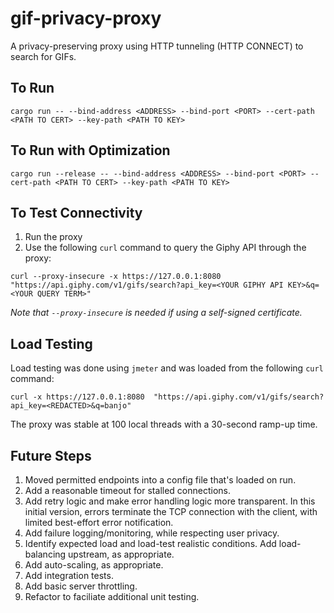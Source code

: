 # gif-privacy-proxy
A privacy-preserving proxy using HTTP tunneling (HTTP CONNECT) to search for GIFs.

## To Run
```
cargo run -- --bind-address <ADDRESS> --bind-port <PORT> --cert-path <PATH TO CERT> --key-path <PATH TO KEY>
```

## To Run with Optimization
```
cargo run --release -- --bind-address <ADDRESS> --bind-port <PORT> --cert-path <PATH TO CERT> --key-path <PATH TO KEY>
```

## To Test Connectivity
1. Run the proxy
2. Use the following `curl` command to query the Giphy API through the proxy:
```
curl --proxy-insecure -x https://127.0.0.1:8080  "https://api.giphy.com/v1/gifs/search?api_key=<YOUR GIPHY API KEY>&q=<YOUR QUERY TERM>"
```

_Note that `--proxy-insecure` is needed if using a self-signed certificate._

## Load Testing
Load testing was done using `jmeter` and was loaded from the following `curl` command:
```
curl -x https://127.0.0.1:8080  "https://api.giphy.com/v1/gifs/search?api_key=<REDACTED>&q=banjo"
```

The proxy was stable at 100 local threads with a 30-second ramp-up time.

## Future Steps
1. Moved permitted endpoints into a config file that's loaded on run.
2. Add a reasonable timeout for stalled connections.
3. Add retry logic and make error handling logic more transparent. In this initial version, errors terminate the TCP connection with the client, with limited best-effort error notification.
4. Add failure logging/monitoring, while respecting user privacy.
5. Identify expected load and load-test realistic conditions. Add load-balancing upstream, as appropriate.
6. Add auto-scaling, as appropriate.
8. Add integration tests.
9. Add basic server throttling.
10. Refactor to faciliate additional unit testing.